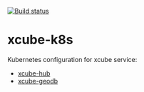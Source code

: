 [![Build status](https://ci.appveyor.com/api/projects/status/09u3meuuko72jm0p?svg=true)](https://ci.appveyor.com/project/dzelge/xcube-k8s)

# xcube-k8s

Kubernetes configuration for xcube service:

- [xcube-hub](https://github.com/bcdev/xcube-hub)
- [xcube-geodb](https://github.com/dcs4cop/xcube-geodb)
